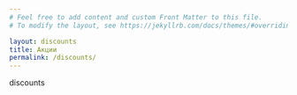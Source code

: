 ```yaml
---
# Feel free to add content and custom Front Matter to this file.
# To modify the layout, see https://jekyllrb.com/docs/themes/#overriding-theme-defaults

layout: discounts
title: Акции
permalink: /discounts/
---
```


discounts